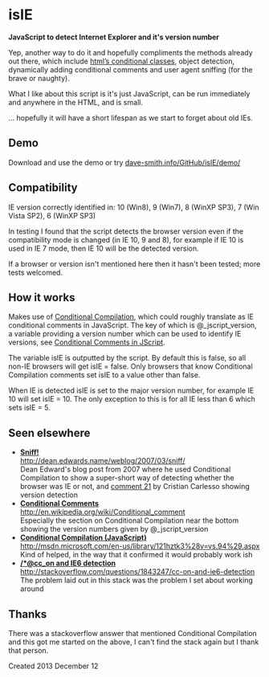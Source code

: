 isIE
====
**JavaScript to detect Internet Explorer and it's version number**

Yep, another way to do it and hopefully compliments the methods already out there, which include [html’s conditional classes](http://www.paulirish.com/2008/conditional-stylesheets-vs-css-hacks-answer-neither/), object detection, dynamically adding conditional comments and user agent sniffing (for the brave or naughty).

What I like about this script is it's just JavaScript, can be run immediately and anywhere in the HTML, and is small.

... hopefully it will have a short lifespan as we start to forget about old IEs.


Demo
----
Download and use the demo or try <a href="http://dave-smith.info/GitHub/isIE/demo/">dave-smith.info/GitHub/isIE/demo/</a>

Compatibility
-------------

IE version correctly identified in: 10 (Win8), 9 (Win7), 8 (WinXP SP3), 7 (Win Vista SP2), 6 (WinXP SP3)

In testing I found that the script detects the browser version even if the compatibility mode is changed (in IE 10, 9 and 8), for example if IE 10 is used in IE 7 mode, then IE 10 will be the detected version.

If a browser or version isn't mentioned here then it hasn't been tested; more tests welcomed.


How it works
------------

Makes use of [Conditional Compilation](http://msdn.microsoft.com/en-us/library/121hztk3%28v=vs.94%29.aspx), which could roughly translate as IE conditional comments in JavaScript. The key of which is @_jscript_version, a variable providing a version number which can be used to identify IE versions, see [Conditional Comments in JScript](http://en.wikipedia.org/wiki/Conditional_comment#Conditional_comments_in_JScript).

The variable isIE is outputted by the script. By default this is false, so all non-IE browsers will get isIE = false. Only browsers that know Conditional Compilation comments set isIE to a value other than false.

When IE is detected isIE is set to the major version number, for example IE 10 will set isIE = 10. The only exception to this is for all IE less than 6 which sets isIE = 5.

Seen elsewhere
--------------

* <a href="http://dean.edwards.name/weblog/2007/03/sniff/"><strong>Sniff!</strong><br/>http://dean.edwards.name/weblog/2007/03/sniff/</a><br />Dean Edward's blog post from 2007 where he used Conditional Compilation to show a super-short way of detecting whether the browser was IE or not, and <a href="http://dean.edwards.name/weblog/2007/03/sniff/#comment83590">comment 21</a> by Cristian Carlesso showing version detection
* <a href="http://en.wikipedia.org/wiki/Conditional_comment#Conditional_comments_in_JScript"><strong>Conditional Comments</strong><br />http://en.wikipedia.org/wiki/Conditional_comment</a><br />Especially the section on Conditional Compilation near the bottom showing the version numbers given by @_jscript_version
* <a href="http://msdn.microsoft.com/en-us/library/121hztk3%28v=vs.94%29.aspx"><strong>Conditional Compilation (JavaScript)</strong><br />http://msdn.microsoft.com/en-us/library/121hztk3%28v=vs.94%29.aspx</a><br />Kind of helped, in the way that it confirmed it would probably work ish
* <a href="http://stackoverflow.com/questions/1843247/cc-on-and-ie6-detection"><strong>/*@cc_on and IE6 detection</strong><br />http://stackoverflow.com/questions/1843247/cc-on-and-ie6-detection</a><br />The problem laid out in this stack was the problem I set about working around


Thanks
------

There was a stackoverflow answer that mentioned Conditional Compilation and this got me started on the above, I can't find the stack again but I thank that person.


Created 2013 December 12
